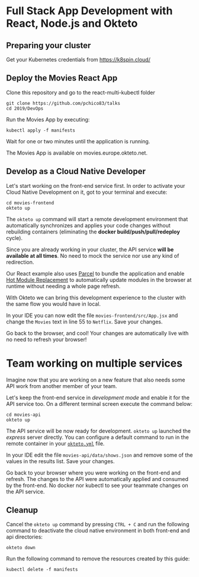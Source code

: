 # Full Stack App Development with React, Node.js and Okteto

## Preparing your cluster

Get your Kubernetes credentials from https://k8spin.cloud/

## Deploy the Movies React App

Clone this repository and go to the react-multi-kubectl folder

```console
git clone https://github.com/pchico83/talks
cd 2019/DevOps
```

Run the Movies App by executing:

```console
kubectl apply -f manifests
```

Wait for one or two minutes until the application is running.

The Movies App is available on movies.europe.okteto.net.

## Develop as a Cloud Native Developer

Let's start working on the front-end service first. In order to activate your Cloud Native Development on it, got to your terminal and execute:

```console
cd movies-frontend
okteto up
```

The `okteto up` command will start a remote development environment that automatically synchronizes and applies your code changes without rebuilding containers (eliminating the **docker build/push/pull/redeploy** cycle). 

Since you are already working in your cluster, the API service **will be available at all times**. No need to mock the service nor use any kind of redirection.

Our React example also uses [Parcel](https://parceljs.org/) to bundle the application and enable [Hot Module Replacement](https://parceljs.org/hmr.html) to automatically update modules in the browser at runtime without needing a whole page refresh.

With Okteto we can bring this development experience to the cluster with the same flow you would have in local.

In your IDE you can now edit the file `movies-frontend/src/App.jsx` and change the `Movies` text in line 55 to `Netflix`. Save your changes. 

Go back to the browser, and cool! Your changes are automatically live with no need to refresh your browser!

# Team working on multiple services

Imagine now that you are working on a new feature that also needs some API work from another member of your team.

Let's keep the front-end service in *development mode* and enable it for the API service too. On a different terminal screen execute the command below:

```console
cd movies-api
okteto up
```

The API service will be now ready for development. `okteto up` launched the *express* server directly. You can configure a default command to run in the remote container in your [`okteto.yml`](movies-api/okteto.yml) file. 

In your IDE edit the file `movies-api/data/shows.json` and remove some of the values in the results list. Save your changes. 

Go back to your browser where you were working on the front-end and refresh. The changes to the API were automatically applied and consumed by the front-end. No docker nor kubectl to see your teammate changes on the API service.

## Cleanup

Cancel the `okteto up` command by pressing `CTRL + C` and run the following command to deactivate the cloud native environment in both front-end and api directories:

```console
okteto down
``` 

Run the following command to remove the resources created by this guide: 

```console
kubectl delete -f manifests
```